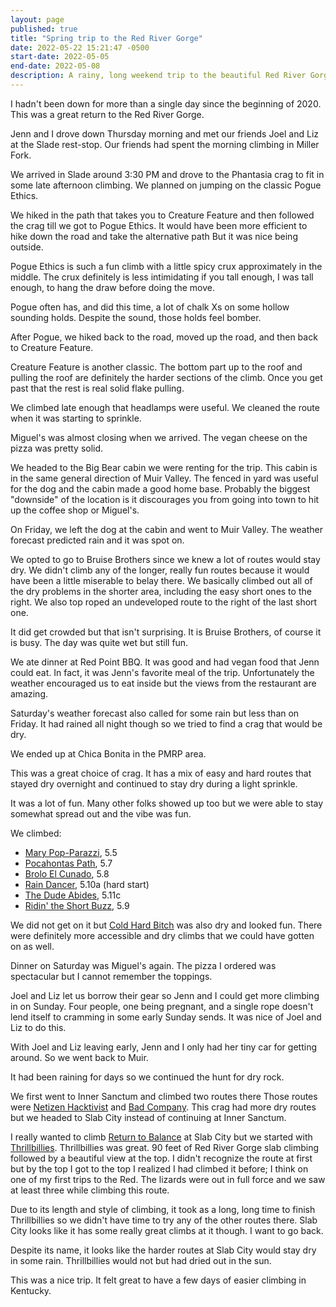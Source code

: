 ```yaml
---
layout: page
published: true
title: "Spring trip to the Red River Gorge"
date: 2022-05-22 15:21:47 -0500
start-date: 2022-05-05
end-date: 2022-05-08
description: A rainy, long weekend trip to the beautiful Red River Gorge
---
```


I hadn't been down for more than a single day since the beginning of 2020.
This was a great return to the Red River Gorge.

Jenn and I drove down Thursday morning and met our friends Joel and Liz at the Slade rest-stop.
Our friends had spent the morning climbing in Miller Fork.

We arrived in Slade around 3:30 PM and drove to the Phantasia crag to fit in some late afternoon climbing.
We planned on jumping on the classic Pogue Ethics.

We hiked in the path that takes you to Creature Feature and then followed the crag till we got to Pogue Ethics.
It would have been more efficient to hike down the road and take the alternative path
But it was nice being outside.

Pogue Ethics is such a fun climb with a little spicy crux approximately in the middle.
The crux definitely is less intimidating if you tall enough, I was tall enough, to hang the draw before doing the move.

Pogue often has, and did this time, a lot of chalk Xs on some hollow sounding holds.
Despite the sound, those holds feel bomber.

After Pogue, we hiked back to the road, moved up the road, and then back to Creature Feature.

Creature Feature is another classic.
The bottom part up to the roof and pulling the roof are definitely the harder sections of the climb.
Once you get past that the rest is real solid flake pulling.

We climbed late enough that headlamps were useful.
We cleaned the route when it was starting to sprinkle.

Miguel's was almost closing when we arrived.
The vegan cheese on the pizza was pretty solid.

We headed to the Big Bear cabin we were renting for the trip.
This cabin is in the same general direction of Muir Valley.
The fenced in yard was useful for the dog and the cabin made a good home base.
Probably the biggest "downside" of the location is it discourages you from going into town to hit up the coffee shop or Miguel's.

On Friday, we left the dog at the cabin and went to Muir Valley.
The weather forecast predicted rain and it was spot on.

We opted to go to Bruise Brothers since we knew a lot of routes would stay dry.
We didn't climb any of the longer, really fun routes because it would have been a little miserable to belay there.
We basically climbed out all of the dry problems in the shorter area, including the easy short ones to the right.
We also top roped an undeveloped route to the right of the last short one.

It did get crowded but that isn't surprising.
It is Bruise Brothers, of course it is busy.
The day was quite wet but still fun.

We ate dinner at Red Point BBQ.
It was good and had vegan food that Jenn could eat.
In fact, it was Jenn's favorite meal of the trip.
Unfortunately the weather encouraged us to eat inside but the views from the restaurant are amazing.

Saturday's weather forecast also called for some rain but less than on Friday.
It had rained all night though so we tried to find a crag that would be dry.

We ended up at Chica Bonita in the PMRP area.

This was a great choice of crag.
It has a mix of easy and hard routes that stayed dry overnight and continued to stay dry during a light sprinkle.

It was a lot of fun.
Many other folks showed up too but we were able to stay somewhat spread out and the vibe was fun.

We climbed:

- [Mary Pop-Parazzi](https://www.mountainproject.com/route/110606875/mary-pop-parazzi), 5.5
- [Pocahontas Path](https://www.mountainproject.com/route/107353477/pocahontas-path), 5.7
- [Brolo El Cunado](https://www.mountainproject.com/route/112562988/brolo-el-cunado), 5.8
- [Rain Dancer](https://www.mountainproject.com/route/106065295/raindancer), 5.10a (hard start)
- [The Dude Abides](https://www.mountainproject.com/route/107334440/the-dude-abides), 5.11c
- [Ridin' the Short Buzz](https://www.mountainproject.com/route/107334457/ridin-the-short-buzz), 5.9

We did not get on it but [Cold Hard Bitch](https://www.mountainproject.com/route/112444779/cold-hard-bitch) was also dry and looked fun.
There were definitely more accessible and dry climbs that we could have gotten on as well.

Dinner on Saturday was Miguel's again.
The pizza I ordered was spectacular but I cannot remember the toppings.

Joel and Liz let us borrow their gear so Jenn and I could get more climbing in on Sunday.
Four people, one being pregnant, and a single rope doesn't lend itself to cramming in some early Sunday sends.
It was nice of Joel and Liz to do this.

With Joel and Liz leaving early, Jenn and I only had her tiny car for getting around.
So we went back to Muir.

It had been raining for days so we continued the hunt for dry rock.

We first went to Inner Sanctum and climbed two routes there
Those routes were [Netizen Hacktivist](https://www.mountainproject.com/route/106579695/netizen-hacktivist) and [Bad Company](https://www.mountainproject.com/route/106128972/bad-company).
This crag had more dry routes but we headed to Slab City instead of continuing at Inner Sanctum.

I really wanted to climb [Return to Balance](https://www.mountainproject.com/route/106773969/return-to-balance) at Slab City but we started with [Thrillbillies](https://www.mountainproject.com/route/107250835/thrillbillies).
Thrillbillies was great.
90 feet of Red River Gorge slab climbing followed by a beautiful view at the top.
I didn't recognize the route at first but by the top I got to the top I realized I had climbed it before; I think on one of my first trips to the Red.
The lizards were out in full force and we saw at least three while climbing this route.

Due to its length and style of climbing, it took as a long, long time to finish Thrillbillies so we didn't have time to try any of the other routes there.
Slab City looks like it has some really great climbs at it though.
I want to go back.

Despite its name, it looks like the harder routes at Slab City would stay dry in some rain.
Thrillbillies would not but had dried out in the sun.

This was a nice trip.
It felt great to have a few days of easier climbing in Kentucky.
